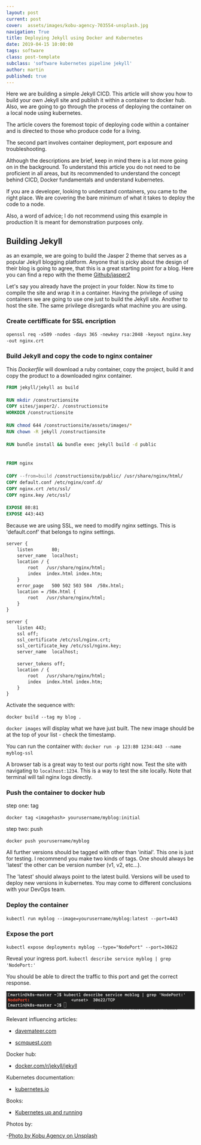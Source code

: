 ```yaml
---
layout: post
current: post
cover:  assets/images/kobu-agency-703554-unsplash.jpg
navigation: True
title: Deploying Jekyll using Docker and Kubernetes
date: 2019-04-15 10:00:00
tags: software
class: post-template
subclass: 'software kubernetes pipeline jekyll'
author: martin
published: true
---
```


Here we are building a simple Jekyll CICD.
This article will show you how to build your own Jekyll site and publish it within a container to docker hub. Also, we are going to go through the process of deploying the container on a local node using kubernetes.

The article covers the foremost topic of deploying code within a container and is directed to those who produce code for a living.

The second part involves container deployment, port exposure and troubleshooting.

Although the descriptions are brief, keep in mind there is a lot more going on in the background. To understand this article you do not need to be proficient in all areas, but its recommended to understand the concept behind CICD, Docker fundamentals and understand kubernetes.

If you are a developer, looking to understand containers, you came to the right place. We are covering the bare minimum of what it takes to deploy the code to a node.

Also, a word of advice; I do not recommend using this example in production It is meant for demonstration purposes only.

## Building Jekyll

as an example, we are going to build the Jasper 2 theme that serves as a popular Jekyll blogging platform. Anyone that is picky about the design of their blog is going to agree, that this is a great starting point for a blog.
Here you can find a repo with the theme [Github/jasper2](https://github.com/jekyller/jasper2)

Let's say you already have the project in your folder. Now its time to compile the site and wrap it in a container. Having the privilege of using containers we are going to use one just to build the Jekyll site. Another to host the site.
The same privilege disregards what machine you are using.

### Create certifficate for SSL encription
`openssl req -x509 -nodes -days 365 -newkey rsa:2048 -keyout nginx.key -out nginx.crt`

### Build Jekyll and copy the code to nginx container

This *Dockerfile* will download a ruby container, copy the project, build it and copy the product to a downloaded nginx container.

```Dockerfile
FROM jekyll/jekyll as build

RUN mkdir /constructionsite
COPY sites/jasper2/. /constructionsite
WORKDIR /constructionsite

RUN chmod 644 /constructionsite/assets/images/*
RUN chown -R jekyll /constructionsite

RUN bundle install && bundle exec jekyll build -d public


FROM nginx

COPY --from=build /constructionsite/public/ /usr/share/nginx/html/
COPY default.conf /etc/nginx/conf.d/
COPY nginx.crt /etc/ssl/
COPY nginx.key /etc/ssl/

EXPOSE 80:81
EXPOSE 443:443
```
Because we are using SSL, we need to modify nginx settings. This is 'default.conf' that belongs to nginx settings.
```Nginx
server {
    listen       80;
    server_name  localhost;
    location / {
        root   /usr/share/nginx/html;
        index  index.html index.htm;
    }
    error_page   500 502 503 504  /50x.html;
    location = /50x.html {
        root   /usr/share/nginx/html;
    }
}

server {
    listen 443;
    ssl off;
    ssl_certificate /etc/ssl/nginx.crt;
    ssl_certificate_key /etc/ssl/nginx.key;
    server_name  localhost;

    server_tokens off;
    location / {
        root   /usr/share/nginx/html;
        index  index.html index.htm;
    }
}
```

Activate the sequence with:

`
docker build --tag my blog .
`

`
docker images
`
will display what we have just built. The new image should be at the top of your list - check the timestamp.

You can run the container with:
`
docker run -p 123:80 1234:443 --name myblog-ssl
`

A browser tab is a great way to test our ports right now. Test the site with navigating to ```localhost:1234```. This is a way to test the site locally. Note that terminal will tail nginx logs directly.

### Push the container to docker hub

step one: tag

`
docker tag <imagehash> yourusername/myblog:initial
`


step two: push

`
docker push yourusername/myblog
`

All further versions should be tagged with other than 'initial'. This one is just for testing. I recommend you make two kinds of tags. One should always be 'latest' the other can be version number (v1, v2, etc...).

The 'latest' should always point to the latest build. Versions will be used to deploy new versions in kubernetes. You may come to different conclusions with your DevOps team.


### Deploy the container

`
kubectl run myblog --image=yourusername/myblog:latest --port=443
`

### Expose the port

`
kubectl expose deployments myblog --type="NodePort" --port=30622
`

Reveal your ingress port.
`
kubectl describe service myblog | grep 'NodePort:'
`

You should be able to direct the traffic to this port and get the correct response.


![terminal screenshot revealing exposed port](assets/images/kubectl-describe-service-NodePort-reveal.png)




Relevant influencing articles:

- [davemateer.com](https://davemateer.com/2018/01/25/Jekyll-and-Docker)

- [scmquest.com](https://scmquest.com/nginx-docker-container-with-https-protocol/)

Docker hub:

- [docker.com/r/jekyll/jekyll](https://hub.docker.com/r/jekyll/jekyll/)

Kubernetes documentation:

- [kubernetes.io](https://kubernetes.io/docs/reference/kubectl/docker-cli-to-kubectl/)

Books:

- [Kubernetes up and running](https://www.amazon.com/Kubernetes-Running-Dive-Future-Infrastructure/dp/1491935677)

Photos by:

-[Photo by Kobu Agency on Unsplash]()
